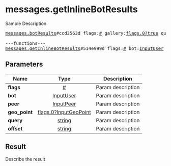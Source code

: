 # messages.getInlineBotResults

Sample Description

<pre>
<a href="../constructor/messages.botResults">messages.botResults</a>#ccd3563d flags:<a href="../type/#.md">#</a> gallery:<a href="../type/flags.0?true.md">flags.0?true</a> query_id:<a href="../type/long.md">long</a> next_offset:<a href="../type/flags.1?string.md">flags.1?string</a> switch_pm:<a href="../type/flags.2?InlineBotSwitchPM.md">flags.2?InlineBotSwitchPM</a> results:Vector&lt;<a href="../type/BotInlineResult.md">BotInlineResult</a>&gt; cache_time:<a href="../type/int.md">int</a> = <a href="../type/messages.BotResults.md">messages.BotResults</a>;

---functions---
<a href="../method/messages.getInlineBotResults.md">messages.getInlineBotResults</a>#514e999d flags:<a href="../type/#.md">#</a> bot:<a href="../type/InputUser.md">InputUser</a> peer:<a href="../type/InputPeer.md">InputPeer</a> geo_point:<a href="../type/flags.0?InputGeoPoint.md">flags.0?InputGeoPoint</a> query:<a href="../type/string.md">string</a> offset:<a href="../type/string.md">string</a> = <a href="../type/messages.BotResults.md">messages.BotResults</a>;
</pre>

## Parameters

| Name | Type | Description |
|------|:----:|-------------|
| **flags** | [#](../type/#.md) | Param description |
| **bot** | [InputUser](../type/InputUser.md) | Param description |
| **peer** | [InputPeer](../type/InputPeer.md) | Param description |
| **geo_point** | [flags.0?InputGeoPoint](../type/flags.0?InputGeoPoint.md) | Param description |
| **query** | [string](../type/string.md) | Param description |
| **offset** | [string](../type/string.md) | Param description |

## Result

Describe the result

